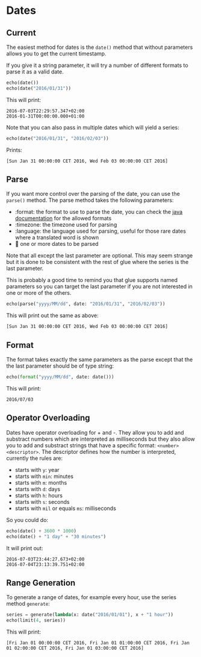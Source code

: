 # Dates

## Current

The easiest method for dates is the ``date()`` method that without parameters allows you to get the current timestamp.

If you give it a string parameter, it will try a number of different formats to parse it as a valid date.

```python
echo(date())
echo(date("2016/01/31"))
```

This will print:

```
2016-07-03T22:29:57.347+02:00
2016-01-31T00:00:00.000+01:00
```

Note that you can also pass in multiple dates which will yield a series:

```python
echo(date("2016/01/31", "2016/02/03"))
```

Prints:

```
[Sun Jan 31 00:00:00 CET 2016, Wed Feb 03 00:00:00 CET 2016]
```

## Parse

If you want more control over the parsing of the date, you can use the ``parse()`` method. The parse method takes the following parameters:

- :format: the format to use to parse the date, you can check the [java documentation](https://docs.oracle.com/javase/7/docs/api/java/text/SimpleDateFormat.html) for the allowed formats
- :timezone: the timezone used for parsing
- :language: the language used for parsing, useful for those rare dates where a translated word is shown
- :date: one or more dates to be parsed

Note that all except the last parameter are optional. This may seem strange but it is done to be consistent with the rest of glue where the series is the last parameter.

This is probably a good time to remind you that glue supports named parameters so you can target the last parameter if you are not interested in one or more of the others.

```python
echo(parse("yyyy/MM/dd", date: "2016/01/31", "2016/02/03"))
```

This will print out the same as above:

```
[Sun Jan 31 00:00:00 CET 2016, Wed Feb 03 00:00:00 CET 2016]
```

## Format

The format takes exactly the same parameters as the parse except that the the last parameter should be of type string:

```python
echo(format("yyyy/MM/dd", date: date()))
```

This will print:

```
2016/07/03
```

## Operator Overloading

Dates have operator overloading for + and -. They allow you to add and substract numbers which are interpreted as milliseconds but they also allow you to add and substract strings that have a specific format: ``<number> <descriptor>``. The descriptor defines how the number is interpreted, currently the rules are:

- starts with `y`: year
- starts with `min`: minutes
- starts with `m`: months
- starts with `d`: days
- starts with `h`: hours
- starts with `s`: seconds
- starts with `mil` or equals `ms`: milliseconds

So you could do:

```python
echo(date() + 3600 * 1000)
echo(date() + "1 day" + "30 minutes")
```

It will print out:

```
2016-07-03T23:44:27.673+02:00
2016-07-04T23:13:39.751+02:00
```

## Range Generation

To generate a range of dates, for example every hour, use the series method `generate`:

```python
series = generate(lambda(x: date("2016/01/01"), x + "1 hour"))
echo(limit(4, series))
```

This will print:

```
[Fri Jan 01 00:00:00 CET 2016, Fri Jan 01 01:00:00 CET 2016, Fri Jan 01 02:00:00 CET 2016, Fri Jan 01 03:00:00 CET 2016]
```
